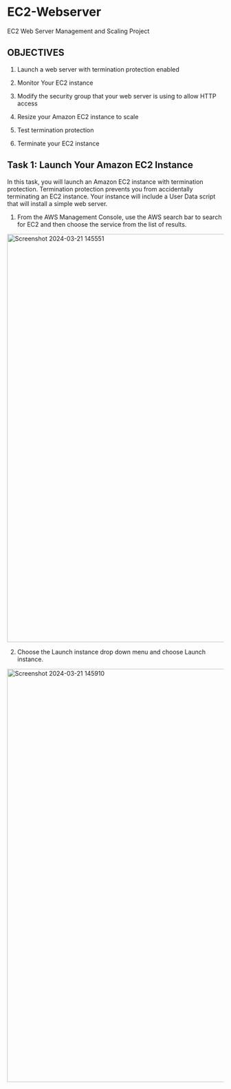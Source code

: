 # EC2-Webserver
EC2 Web Server Management and Scaling Project

## **OBJECTIVES**
 1. Launch a web server with termination protection enabled
 ​
 2. Monitor Your EC2 instance
 
 3. Modify the security group that your web server is using to allow HTTP access​
 
 4. Resize your Amazon EC2 instance to scale​
 
 5. Test termination protection
 ​
 6. Terminate your EC2 instance​

## Task 1: Launch Your Amazon EC2 Instance​
In this task, you will launch an Amazon EC2 instance with termination protection. Termination protection prevents you from accidentally terminating an EC2 instance. Your instance will include a User Data script that will install a simple web server.​

1. From the AWS Management Console, use the AWS search bar to search for EC2  and then choose the service from the list of results.​

 <img width="948" alt="Screenshot 2024-03-21 145551" src="https://github.com/vikasgokavi/EC2-Webserver/assets/105034318/17434179-f964-449b-a77f-9e2c691ffd8e">

 2. Choose the Launch instance  drop down menu and choose Launch instance.​

  <img width="960" alt="Screenshot 2024-03-21 145910" src="https://github.com/vikasgokavi/EC2-Webserver/assets/105034318/c36981cd-62c5-485a-9161-86a54877f3fa">


​


​

​
​

​
